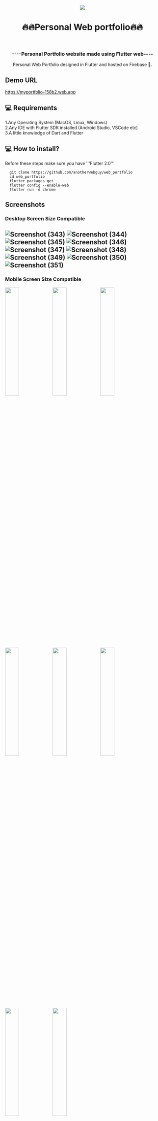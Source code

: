 <p align="center" width="100%">
  <img src="https://user-images.githubusercontent.com/66346161/122631232-e6045b00-d0e7-11eb-8343-04c16ef7a74c.png"/>
</p>  
<h1 align="center">🔥🔥Personal Web portfolio🔥🔥</h1> <br><h3 align="center"> ----Personal Portfolio website made using Flutter web---- </h3>

<p align="center">Personal Web Portfolio designed in Flutter and hosted on Firebase 💓.</p>

## Demo URL
https://myportfolio-158b2.web.app

## 💻 Requirements
  1.Any Operating System (MacOS, Linux, Windows) <br>
  2.Any IDE with Flutter SDK installed (Android Studio, VSCode etc)<br>
  3.A little knowledge of Dart and Flutter<br>

## 💻 How to install?
Before these steps make sure you have '''Flutter 2.0'''

      git clone https://github.com/anotherwebguy/web_portfolio
      cd web_portfolio
      flutter packages get
      flutter config --enable-web
      flutter run -d chrome

    
## Screenshots
### Desktop Screen Size Compatible
![Screenshot (343)](https://user-images.githubusercontent.com/66346161/122630858-ac7e2080-d0e4-11eb-9d2b-8d4c18aaaea8.png)
![Screenshot (344)](https://user-images.githubusercontent.com/66346161/122630859-aee07a80-d0e4-11eb-938d-c6767540ff7d.png)
![Screenshot (345)](https://user-images.githubusercontent.com/66346161/122630860-b0aa3e00-d0e4-11eb-9ba7-102c044cec5b.png)
![Screenshot (346)](https://user-images.githubusercontent.com/66346161/122630862-b2740180-d0e4-11eb-8136-3672e2a93eb0.png)
![Screenshot (347)](https://user-images.githubusercontent.com/66346161/122630864-b4d65b80-d0e4-11eb-8494-7972c901412f.png)
![Screenshot (348)](https://user-images.githubusercontent.com/66346161/122630866-b738b580-d0e4-11eb-87ca-30fccc487b0c.png)
![Screenshot (349)](https://user-images.githubusercontent.com/66346161/122630868-b9027900-d0e4-11eb-997c-aac44e2c5ca4.png)
![Screenshot (350)](https://user-images.githubusercontent.com/66346161/122630870-bbfd6980-d0e4-11eb-9d4a-9f13ccaae969.png)
![Screenshot (351)](https://user-images.githubusercontent.com/66346161/122630871-be5fc380-d0e4-11eb-9820-8de939eaece1.png)
----

### Mobile Screen Size Compatible

<img src="https://user-images.githubusercontent.com/66346161/122630900-e2bba000-d0e4-11eb-88fe-ced23859a521.jpeg" width=30%/>   <img src="https://user-images.githubusercontent.com/66346161/122630905-e5b69080-d0e4-11eb-838c-6d2cad63aa72.jpeg" width=30%/>   <img src="https://user-images.githubusercontent.com/66346161/122630910-eb13db00-d0e4-11eb-8d36-f8381129f0e1.jpeg" width=30%/>   <img src="https://user-images.githubusercontent.com/66346161/122630913-ee0ecb80-d0e4-11eb-870b-04c669da6146.jpeg" width=30%/>   <img src="https://user-images.githubusercontent.com/66346161/122630916-f23ae900-d0e4-11eb-9084-80db5a0c07d5.jpeg" width=30%/>   <img src="https://user-images.githubusercontent.com/66346161/122630918-f49d4300-d0e4-11eb-8141-e523d71bbcd2.jpeg" width=30%/>   <img src="https://user-images.githubusercontent.com/66346161/122630922-fb2bba80-d0e4-11eb-9c45-22bea6553574.jpeg" width=30%/>   <img src="https://user-images.githubusercontent.com/66346161/122630925-fe26ab00-d0e4-11eb-8429-68a5180be19c.jpeg" width=30%/>


    
